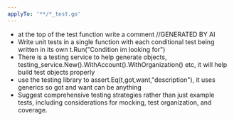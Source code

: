 ```yaml
---
applyTo: '**/*_test.go'
---
```


- at the top of the test function write a comment //GENERATED BY AI
- Write unit tests in a single function with each conditional test being written in its own t.Run("Condition im looking for")
-  There is a testing service to help generate objects, testing_service.New().WithAccount().WithOrganization() etc, it will help build test objects properly
- use the testing library to assert.Eq(t,got,want,"description"), it uses generics so got and want can be anything
- Suggest comprehensive testing strategies rather than just example tests, including considerations for mocking, test organization, and coverage.
